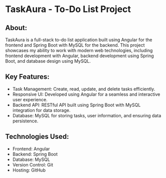 # TaskAura - To-Do List Project

## About:
TaskAura is a full-stack to-do list application built using Angular for the frontend and Spring Boot with MySQL for the backend. This project showcases my ability to work with modern web technologies, including frontend development with Angular, backend development using Spring Boot, and database design using MySQL.

## Key Features:
- Task Management: Create, read, update, and delete tasks efficiently.
- Responsive UI: Developed using Angular for a seamless and interactive user experience.
- Backend API: RESTful API built using Spring Boot with MySQL integration for data storage.
- Database: MySQL for storing tasks, user information, and ensuring data persistence.


## Technologies Used:
- Frontend: Angular
- Backend: Spring Boot
- Database: MySQL
- Version Control: Git
- Hosting: GitHub






